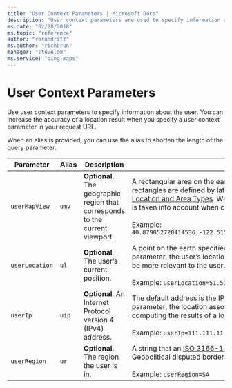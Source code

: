 ```yaml
---
title: "User Context Parameters | Microsoft Docs"
description: "User context parameters are used to specify information about the user. This article lists parameters and provides their alias, description, and values."
ms.date: "02/28/2018"
ms.topic: "reference"
author: "rbrundritt"
ms.author: "richbrun"
manager: "stevelom"
ms.service: "bing-maps"
---
```


# User Context Parameters

Use user context parameters to specify information about the user. You can increase the accuracy of a location result when you specify a user context parameter in your request URL.  
  
 When an alias is provided, you can use the alias to shorten the length of the query parameter.  
  
|Parameter|Alias|Description|Values|  
|---------------|-----------|-----------------|------------|  
|`userMapView`|`umv`|**Optional.** The geographic region that corresponds to the current viewport.|A rectangular area on the earth defined as a bounding box object. The sides of the rectangles are defined by latitude and longitude values. For more information, see [Location and Area Types](location-and-area-types.md). When you specify this parameter, the geographical area is taken into account when computing the results of a location query.<br /><br />Example: `40.879052728414536,-122.51596324145794,49.77062925696373,-105.74403114616871`|  
|`userLocation`|`ul`|**Optional**. The user’s current position.|A point on the earth specified as a latitude and longitude. When you specify this parameter, the user’s location is taken into account and the results returned may be more relevant to the user.<br /><br />Example: `userLocation=51.504360719046616,-0.12600176611298197`|  
|`userIp`|`uip`|**Optional**. An Internet Protocol version 4 (IPv4) address.|The default address is the IPv4 address of the request. When you specify this parameter, the location associated with the IP address is taken into account in computing the results of a location query.<br /><br />Example: `userIp=111.111.11.11`|  
|`userRegion`|`ur`|**Optional.** The region the user is in.|A string that an [ISO 3166-1 Alpha-2 region/country code](https://en.wikipedia.org/wiki/ISO_3166-1_alpha-2). This will alter Geopolitical disputed borders and labels to align with the specified user region.<br /><br />Example: `userRegion=SA`|